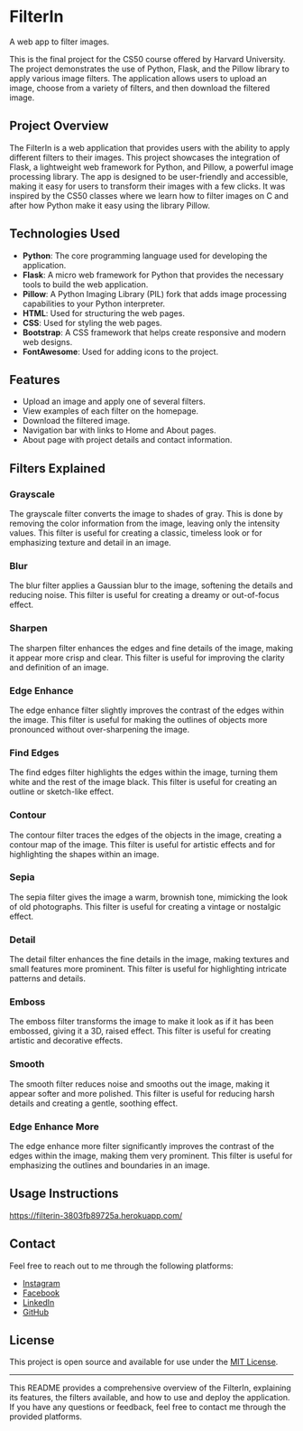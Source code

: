 # FilterIn
A web app to filter images.

This is the final project for the CS50 course offered by Harvard University. The project demonstrates the use of Python, Flask, and the Pillow library to apply various image filters. The application allows users to upload an image, choose from a variety of filters, and then download the filtered image.

## Project Overview

The FilterIn is a web application that provides users with the ability to apply different filters to their images. This project showcases the integration of Flask, a lightweight web framework for Python, and Pillow, a powerful image processing library. The app is designed to be user-friendly and accessible, making it easy for users to transform their images with a few clicks.
It was inspired by the CS50 classes where we learn how to filter images on C and after how Python make it easy using the library Pillow.
## Technologies Used

- **Python**: The core programming language used for developing the application.
- **Flask**: A micro web framework for Python that provides the necessary tools to build the web application.
- **Pillow**: A Python Imaging Library (PIL) fork that adds image processing capabilities to your Python interpreter.
- **HTML**: Used for structuring the web pages.
- **CSS**: Used for styling the web pages.
- **Bootstrap**: A CSS framework that helps create responsive and modern web designs.
- **FontAwesome**: Used for adding icons to the project.

## Features

- Upload an image and apply one of several filters.
- View examples of each filter on the homepage.
- Download the filtered image.
- Navigation bar with links to Home and About pages.
- About page with project details and contact information.

## Filters Explained

### Grayscale

The grayscale filter converts the image to shades of gray. This is done by removing the color information from the image, leaving only the intensity values. This filter is useful for creating a classic, timeless look or for emphasizing texture and detail in an image.

### Blur

The blur filter applies a Gaussian blur to the image, softening the details and reducing noise. This filter is useful for creating a dreamy or out-of-focus effect.

### Sharpen

The sharpen filter enhances the edges and fine details of the image, making it appear more crisp and clear. This filter is useful for improving the clarity and definition of an image.

### Edge Enhance

The edge enhance filter slightly improves the contrast of the edges within the image. This filter is useful for making the outlines of objects more pronounced without over-sharpening the image.

### Find Edges

The find edges filter highlights the edges within the image, turning them white and the rest of the image black. This filter is useful for creating an outline or sketch-like effect.

### Contour

The contour filter traces the edges of the objects in the image, creating a contour map of the image. This filter is useful for artistic effects and for highlighting the shapes within an image.

### Sepia

The sepia filter gives the image a warm, brownish tone, mimicking the look of old photographs. This filter is useful for creating a vintage or nostalgic effect.

### Detail

The detail filter enhances the fine details in the image, making textures and small features more prominent. This filter is useful for highlighting intricate patterns and details.

### Emboss

The emboss filter transforms the image to make it look as if it has been embossed, giving it a 3D, raised effect. This filter is useful for creating artistic and decorative effects.

### Smooth

The smooth filter reduces noise and smooths out the image, making it appear softer and more polished. This filter is useful for reducing harsh details and creating a gentle, soothing effect.

### Edge Enhance More

The edge enhance more filter significantly improves the contrast of the edges within the image, making them very prominent. This filter is useful for emphasizing the outlines and boundaries in an image.

## Usage Instructions

https://filterin-3803fb89725a.herokuapp.com/

## Contact

Feel free to reach out to me through the following platforms:

- [Instagram](https://www.instagram.com/leoluis.as)
- [Facebook](https://www.facebook.com/leonardo.schneider.9/)
- [LinkedIn](https://www.linkedin.com/in/leonardo-luis-andognini-schneider-ba20a0221/)
- [GitHub](https://github.com/leonardo-schneider)

## License

This project is open source and available for use under the [MIT License](LICENSE).

---

This README provides a comprehensive overview of the FilterIn, explaining its features, the filters available, and how to use and deploy the application. If you have any questions or feedback, feel free to contact me through the provided platforms.

